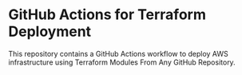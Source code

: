 # GitHub Actions for Terraform Deployment  
This repository contains a GitHub Actions workflow to deploy AWS infrastructure using Terraform Modules From Any GitHub Repository.
